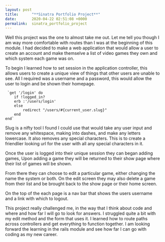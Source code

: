 ```yaml
---
layout: post
title:      "**Sinatra Portfolio Project**"
date:       2020-04-22 02:51:08 +0000
permalink:  sinatra_portfolio_project
---
```



 Well this project was the one to almost take me out.  Let me tell you though I am way more comfortable with routes than I was at the beginning of this module.  I had decided to make a web application that would allow a user to create an account and make themselve a list of video games they own and which system each game was on.  

To begin I learned how to set session in the application controller, this allows users to create a unique view of things that other users are unable to see.  All I required was a username and a password, this would allow the user to login and be shown their homepage.

	 `get '/login' do
		if !logged_in?
		erb :'/users/login'
		else
			redirect "/users/#{current_user.slug}"
		end
	end`
		
Slug is a nifty tool I found I could use that would take any user input and remove any whitespace, making into dashes, and make any letters lowercase.  It also removes any special characters. This is to create a friendlier looking url for the user with all any special characters in it.

Once the user is logged into their unique session they can began adding games, Upon adding a game they will be returned to their show page where their list of games will be shown.

From there they can choose to edit a particular game, either changing the name the system or both.  On the edit screen they may also delete a game from their list and be brought back to the show page or their home screen.

On the top of the each page is a nav bar that shows the users username and a link with which to logout.

This project really challenged me, in the way that I think about code and where and how far I will go to look for answers.  I struggled quite a bit with my edit method and the form that uses it.  I learned how to route paths across controllers and get everything to function together.  I am looking forward the learning in the rails module and see how far I can go with coding as my new career.


